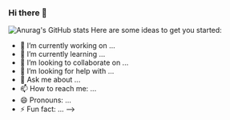 ### Hi there 👋
![Anurag's GitHub stats](https://github-readme-stats.vercel.app/api?username=quxinsc&show_icons=true&theme=tokyonight&hide_border=true&custom_title=TinyStar's-GitHub-Stats)
Here are some ideas to get you started:
- 🔭 I’m currently working on ...
- 🌱 I’m currently learning ...
- 👯 I’m looking to collaborate on ...
- 🤔 I’m looking for help with ...
- 💬 Ask me about ...
- 📫 How to reach me: ...
- 😄 Pronouns: ...
- ⚡ Fun fact: ...
-->
